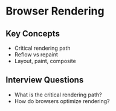 # Browser Rendering

## Key Concepts
- Critical rendering path
- Reflow vs repaint
- Layout, paint, composite

## Interview Questions
- What is the critical rendering path?
- How do browsers optimize rendering?
